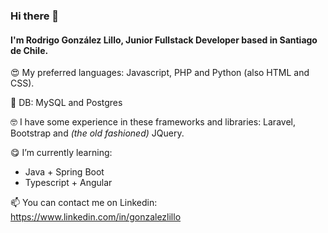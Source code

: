 ### Hi there 👋

#### I'm Rodrigo González Lillo, Junior Fullstack Developer based in Santiago de Chile.

😍 My preferred languages: Javascript, PHP and Python (also HTML and CSS).

🤖 DB: MySQL and Postgres

🤓 I have some experience in these frameworks and libraries: Laravel, Bootstrap and *(the old fashioned)* JQuery.

😋 I’m currently learning:
* Java + Spring Boot
* Typescript + Angular

📫 You can contact me on Linkedin: https://www.linkedin.com/in/gonzalezlillo

